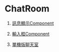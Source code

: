 # ChatRoom

1. [訊息顯示Component](firstcomponent.md)

2. [輸入框Component](Input.md)

3. [單機版聊天室](chatroom_dev.md)

